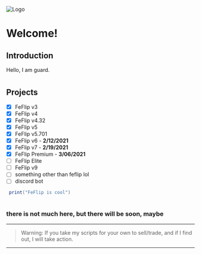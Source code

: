 ![Logo](https://cdn.discordapp.com/attachments/822550234952892426/822564296294400060/logo1.png)

# Welcome!

## Introduction

Hello, I am guard.

#

## Projects

- [x] FeFlip v3
- [x] FeFlip v4
- [x] FeFlip v4.32
- [x] FeFlip v5
- [x] FeFlip v5.701
- [x] FeFlip v6 - **2/12/2021**
- [x] FeFlip v7 - **2/19/2021**
- [x] FeFlip Premium - **3/06/2021**
- [ ] FeFlip Elite
- [ ] FeFlip v9
- [ ] something other than feflip lol
- [ ] discord bot

```lua
 print("FeFlip is cool")
```

#

### there is not much here, but there will be soon, **maybe**

---

> Warning: If you take my scripts for your own to sell/trade, and if I find out, I will take action.

---
